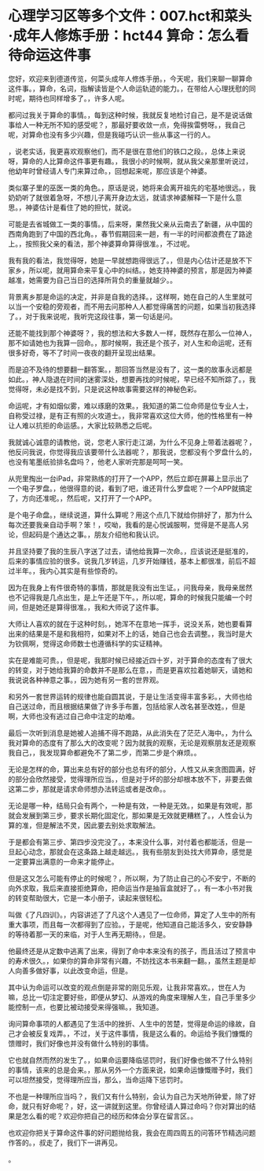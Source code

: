# 心理学习区等多个文件：007.hct和菜头·成年人修炼手册：hct44 算命：怎么看待命运这件事 

您好，欢迎来到德道传览，何菜头成年人修炼手册。，今天呢，我们来聊一聊算命这件事。，算命，名词，指解读皆是个人命运轨迹的能力。，在带给人心理抚慰的同时呢，期待也同样增多了。，许多人呢。

都问过我关于算命的事情。，每到这种时候，我就反复地检讨自己，是不是说话做事给人一种无所不知的感受呢？，那最好要收敛一点，免得挨雷劈呀。，我自己呢，对算命也没有多少兴趣，但是我碰巧认识一些从事这一行的人。

，说老实话，我更喜欢观察他们，而不是很在意他们的铁口之段。，总体上来说呀，算命的人比算命这件事更有趣。，我很小的时候啊，就从我父亲那里听说过，他幼年时曾经请人专门来算过命。，回想起来呢，那应该是个神婆。

类似寨子里的巫医一类的角色。，原话是说，她将来会离开祖先的宅基地很远。，我奶奶听了就很着急呀，不想儿子离开身边太远，就请求神婆解释一下是什么意思。，神婆估计是看住了她的担忧，就说。

可能是去省城做工一类的事情。，后来呀，果然我父亲从云南去了新疆，从中国的西南角跑到了中国的西北角。，春节假期回来一趟，有一半的时间都浪费在了路途上。，按照我父亲的看法，那个神婆算命算得很准。，不过呢。

我有我的看法，我觉得呀，她是一早就想跑得很远了。，但是内心估计还是放不下家乡，所以呢，就用算命来平复心中的纠结。，她支持神婆的预言，那是因为神婆越准，她需要为自己当日的选择所背负的重量就越少。。

背景离乡那是命运的决定，并非是自我的选择。，这样啊，她在自己的人生里就可以当一个安稳的旁观者，而不用去问那种人人都觉得痛苦的问题，如果当初我选择了。，对于我来说呢，我听完这段往事，第一句话是问。

还能不能找到那个神婆呀？，我的想法和大多数人一样，既然存在那么一位神人，那不如请她也为我算一回命。，那时候啊，我还是个孩子，对人生和命运呢，还有很多好奇，等不了时间一夜夜的翻开呈现出结果。

而是迫不及待的想要翻一翻答案。，那回答当然是没有了，这一类的故事永远都是如此。，神人隐退在时间的迷雾深处，想要再找的时候呢，早已经不知所踪了。，我觉得呀，未必是找不到，只是说这种故事需要这样的神秘色彩。

命运呢，才有如烟似雾，难以琢磨的效果。，我知道的第二位命师是位专业人士，自称受过禄，是有正有照的火攻道士。，我非常喜欢这位大师，他的性格里有一种让人难以抗拒的命运感。，大家比较熟悉之后呢。

我就诚心诚意的请教他，说，您老人家行走江湖，为什么不见身上带着法器呢？，他反问我说，你觉得我应该要带什么法器呢？，那我说，您都没有个罗盘什么的，也没有笔墨纸验排名盘吗？，他老人家听完那是呵呵一笑。

从兜里掏出一台iPad，非常熟练的打开了一个APP，然后立即在屏幕上显示出了一个电子罗盘。，他很得意的说，看到了吧，谁还背什么罗盘呢？一个APP就搞定了，方向还准呢。，然后呢，又打开了一个APP。

是个电子命盘。，继续说道，算什么算呢？用这个点几下就给你排好了，那为什么每次还要我亲自动手啊？笨！，哎呦，我看的是心悦诚服啊，觉得是不是高人另论，但起码是个通达之事。，朋友介绍他和我认识。

并且坚持要了我的生辰八字送了过去，请他给我算一次命。，应该说还是挺准的，后来的事情应验的很多。说我几岁转运，几岁开始赚钱，基本上都很准，前后不超过半年。，我内心其实是有些惊奇的。

因为在我身上有件很奇特的事情，那就是我没有出生证。，问我母亲，我母亲居然也不记得我是几点出生，是上午还是下午。，所以呢，算命的时候我只能编一个时间，但是她还是算得很准。，我和大师说了这件事。

大师让人喜欢的就在于这种时刻。，她浑不在意地一挥手，说没关系，她也要看算出来的结果是不是和我相符，如果对不上的话，她自己也会去调整。，我当时是大为钦佩啊，觉得这命师数士也遵循科学的实证精神。

实在是难能可贵。，但是呢，我那时候已经接近四十岁，对于算命的态度有了很大的转变，对于她给我算的命数并不是那么在意，，而是更喜欢拉着她聊天，请她和我说说各种神意之事。，因为她有另一套的世界观。

和另外一套世界运转的规律也能自圆其说，于是让生活变得丰富多彩。，大师也给自己送过命，而且根据结果做了许多手布置，包括给家人改名甚至改姓。，但是啊，大师也没有逃过自己命中注定的劫难。

最后一次听到消息是她被人追捕不得不跑路，从此消失在了茫茫人海中。，为什么我对算命的态度有了那么大的改变呢？因为就我的观察，无论是观察朋友还是观察我自己，，我发现算命都避免不了第二步，而第二步是个麻烦。。

无论是怎样的命，算出来总有好的部分也总有坏的部分，人性又从来贪图圆满，好的部分会欣然接受，觉得理所应当。，但是对于坏的部分却根本放不下，非要去做这第二步，那就是请求命师想办法转运或者是改命。。

无论是哪一种，结局只会有两个，一种是有效，一种是无效。，如果是有效呢，那就会发展到第三步，要求长期化固定化，那如果是无效就更糟糕了。，人性会认为算的准，但是解法不灵，因此要去别处求取解法。

于是都会有第三步、第四步没完没了。，本来没什么事，对付着也都能活，但是一旦起心动念，那就会在这条路上越走越远。，我有些朋友到处找大师算命，感觉是一定要算出满意的一命来才能停止。

但是这又怎么可能有停止的时候呢？，所以啊，为了防止自己的心不安宁，不断的向外求取，我后来直接拒绝算命，把命运当作是抽盲盒就好了。，有一本小书对我的转变帮助很大，它是一本小册子，读起来很轻松。

叫做《了凡四训》。，内容讲述了了凡这个人遇见了一位命师，算定了人生中的所有重大事项，而且每一次都得到了应验。，于是呢，他知道自己能活多久，安安静静的等待着那一天的来临，对于人生再无期待。，但是。

他最终还是从定数中逃离了出来，得到了命中本来没有的孩子，而且活过了预言中的寿术很久。，如果你的算命非常有兴趣，不妨找这本书来翻一翻。，虽然主题是却人向善多做好事，以此改变命运，但是。

其中认为命运可以改变的观点倒是非常的刚见乐观，让我非常喜欢。，世在人为嘛，总比一切注定要好些，即便从梦幻、从游戏的角度来理解人生，自己手里多少能控制一点，也要比被动接受来得强嘛。，我知道。

询问算命事项的人都遇见了生活中的挫折、人生中的苦楚，觉得是命运的缘故，自己才会被反复戏弄。，不过，关于这件事情，我是这么看的。命运给予我们慷慨的馈赠时，我们好像也并没有做什么特别的事情。

它也就自然而然的发生了。，如果命运要降临惩罚时，我们好像也做不了什么特别的事情，该来的总是会来。，那从另外一个方面来说，如果命运慷慨赠予时，我们可以坦然接受，觉得理所应当，那么，当命运降下惩罚时。

不也是一种理所应当吗？，我们又有什么特别，会认为自己为天地所钟爱，除了好命，就只有好命呢？，好，这一讲就到这里。你曾经请人算过命吗？你对算出的结果是怎么看的呢？欢迎你把自己的经历和体会分享在留言区。。

也欢迎你把关于算命这件事的好问题抛给我，我会在周四周五的问答环节精选问题作答的。，叔走了，我们下一讲再见。

。